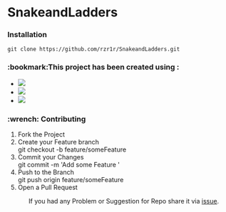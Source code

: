 <h1>SnakeandLadders<h3>
<h3>Installation</h3>
 
   <pre><code>git clone https://github.com/rzr1r/SnakeandLadders.git</code></pre>
  
<h3>:bookmark:This project has been created using :</h3>
<ul>
<li><a href= 'https://www.w3schools.com/html/default.asp' target="_blank"><img src="https://img.shields.io/badge/HTML5-E34F26?style=for-the-badge&logo=html5&logoColor=white"/></a></li>
<li><a href= 'https://www.w3schools.com/css/' target="_blank"><img src="https://img.shields.io/badge/CSS3-1572B6?style=for-the-badge&logo=css3&logoColor=white"></a></li>
<li><a href= 'https://www.w3schools.com/js/' target="_blank"><img src="https://img.shields.io/badge/JavaScript-323330?style=for-the-badge&logo=javascript&logoColor=F7DF1E"/></a></li>
</ul>
<h3>:wrench: Contributing</h3>
<ol>
<li>Fork the Project</li>
<li>Create your Feature branch</li> 
 </code>git checkout -b feature/someFeature</code>
<li>Commit your Changes</li> 
</code>git commit -m 'Add some Feature '</code>
<li>Push to the Branch</li>
</code>git push origin feature/someFeature</code>
<li>Open a Pull Request</li>
<ol>
 If you had any Problem or Suggestion for Repo share it via <a href= 'https://github.com/rzr1r/SnakeandLadders/issues'>issue</a>.
